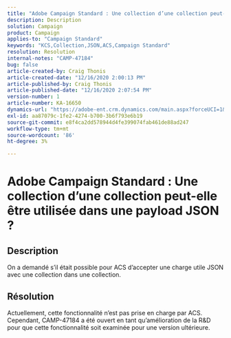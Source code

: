```yaml
---
title: "Adobe Campaign Standard : Une collection d’une collection peut-elle être utilisée dans une payload JSON ?"
description: Description
solution: Campaign
product: Campaign
applies-to: "Campaign Standard"
keywords: "KCS,Collection,JSON,ACS,Campaign Standard"
resolution: Resolution
internal-notes: "CAMP-47184"
bug: false
article-created-by: Craig Thonis
article-created-date: "12/16/2020 2:00:13 PM"
article-published-by: Craig Thonis
article-published-date: "12/16/2020 2:07:54 PM"
version-number: 1
article-number: KA-16650
dynamics-url: "https://adobe-ent.crm.dynamics.com/main.aspx?forceUCI=1&pagetype=entityrecord&etn=knowledgearticle&id=427fb3fd-a63f-eb11-a813-000d3a3038a2"
exl-id: aa87079c-1fe2-4274-b700-3b6f793e6b19
source-git-commit: e8f4ca2dd578944d4fe399074fab461de88ad247
workflow-type: tm+mt
source-wordcount: '86'
ht-degree: 3%

---
```


# Adobe Campaign Standard : Une collection d’une collection peut-elle être utilisée dans une payload JSON ?

## Description

On a demandé s’il était possible pour ACS d’accepter une charge utile JSON avec une collection dans une collection.

## Résolution

Actuellement, cette fonctionnalité n’est pas prise en charge par ACS. Cependant, CAMP-47184 a été ouvert en tant qu’amélioration de la R&amp;D pour que cette fonctionnalité soit examinée pour une version ultérieure.
